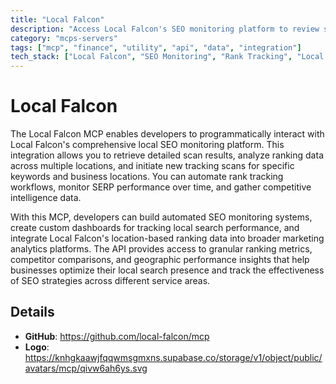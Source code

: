 ```yaml
---
title: "Local Falcon"
description: "Access Local Falcon's SEO monitoring platform to review scan data and initiate new location-based rank tracking scans."
category: "mcps-servers"
tags: ["mcp", "finance", "utility", "api", "data", "integration"]
tech_stack: ["Local Falcon", "SEO Monitoring", "Rank Tracking", "Local Search", "Marketing Analytics"]
---
```


# Local Falcon

The Local Falcon MCP enables developers to programmatically interact with Local Falcon's comprehensive local SEO monitoring platform. This integration allows you to retrieve detailed scan results, analyze ranking data across multiple locations, and initiate new tracking scans for specific keywords and business locations. You can automate rank tracking workflows, monitor SERP performance over time, and gather competitive intelligence data.

With this MCP, developers can build automated SEO monitoring systems, create custom dashboards for tracking local search performance, and integrate Local Falcon's location-based ranking data into broader marketing analytics platforms. The API provides access to granular ranking metrics, competitor comparisons, and geographic performance insights that help businesses optimize their local search presence and track the effectiveness of SEO strategies across different service areas.

## Details

- **GitHub**: https://github.com/local-falcon/mcp
- **Logo**: https://knhgkaawjfqqwmsgmxns.supabase.co/storage/v1/object/public/avatars/mcp/qivw6ah6ys.svg
